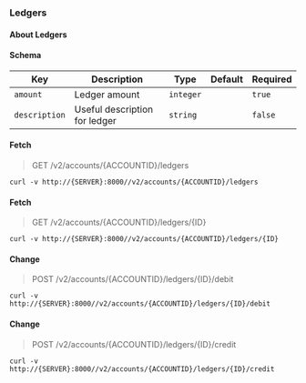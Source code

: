### Ledgers

#### About Ledgers

#### Schema

Key | Description | Type | Default | Required
--- | ----------- | ---- | ------- | --------
`amount` | Ledger amount | `integer` |   | `true`
`description` | Useful description for ledger | `string` |   | `false`


#### Fetch

> GET /v2/accounts/{ACCOUNTID}/ledgers

```curl
curl -v http://{SERVER}:8000//v2/accounts/{ACCOUNTID}/ledgers
```

#### Fetch

> GET /v2/accounts/{ACCOUNTID}/ledgers/{ID}

```curl
curl -v http://{SERVER}:8000//v2/accounts/{ACCOUNTID}/ledgers/{ID}
```

#### Change

> POST /v2/accounts/{ACCOUNTID}/ledgers/{ID}/debit

```curl
curl -v http://{SERVER}:8000//v2/accounts/{ACCOUNTID}/ledgers/{ID}/debit
```

#### Change

> POST /v2/accounts/{ACCOUNTID}/ledgers/{ID}/credit

```curl
curl -v http://{SERVER}:8000//v2/accounts/{ACCOUNTID}/ledgers/{ID}/credit
```


